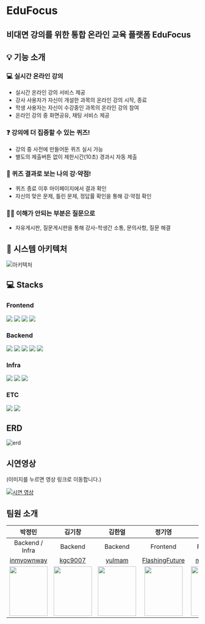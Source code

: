 # EduFocus
## 비대면 강의를 위한 통합 온라인 교육 플랫폼 EduFocus


## 💡 기능 소개
### 💻 실시간 온라인 강의
- 실시간 온라인 강의 서비스 제공
- 강사 사용자가 자신이 개설한 과목의 온라인 강의 시작, 종료
- 학생 사용자는 자신이 수강중인 과목의 온라인 강의 참여
- 온라인 강의 중 화면공유, 채팅 서비스 제공

### ❓ 강의에 더 집중할 수 있는 퀴즈!
- 강의 중 사전에 만들어둔 퀴즈 실시 가능
- 별도의 제출버튼 없이 제한시간(10초) 경과시 자동 제출

### 📑 퀴즈 결과로 보는 나의 강·약점!
- 퀴즈 종료 이후 마이페이지에서 결과 확인
- 자신의 맞은 문제, 틀린 문제, 정답률 확인을 통해 강·약점 확인

### 🙋‍♂️ 이해가 안되는 부분은 질문으로
- 자유게시판, 질문게시판을 통해 강사-학생간 소통, 문의사항, 질문 해결


## 📂 시스템 아키텍처
![아키텍처](https://github.com/user-attachments/assets/ffdfb6a7-9382-4351-a2af-2522befaddd9)

## 💻 Stacks

### Frontend
<img src="https://img.shields.io/badge/html5-E34F26?style=for-the-badge&logo=html5&logoColor=white">
<img src="https://img.shields.io/badge/css-1572B6?style=for-the-badge&logo=css3&logoColor=white">
<img src="https://img.shields.io/badge/javascript-F7DF1E?style=for-the-badge&logo=javascript&logoColor=black">
<img src="https://img.shields.io/badge/react-61DAFB?style=for-the-badge&logo=react&logoColor=black">


### Backend
<img src="https://img.shields.io/badge/java-007396?style=for-the-badge&logo=java&logoColor=white">
<img src="https://img.shields.io/badge/springboot-6DB33F?style=for-the-badge&logo=springboot&logoColor=white">
<img src="https://img.shields.io/badge/mysql-4479A1?style=for-the-badge&logo=mysql&logoColor=white">
<img src="https://img.shields.io/badge/rabbitMQ-FF6600?style=for-the-badge&logo=rabbitMQ&logoColor=white">
<img src="https://img.shields.io/badge/Redis-FF4438?style=for-the-badge&logo=Redis&logoColor=white">


### Infra
<img src="https://img.shields.io/badge/Docker-2496ED?style=for-the-badge&logo=Docker&logoColor=white">
<img src="https://img.shields.io/badge/Jenkins-D24939?style=for-the-badge&logo=Jenkins&logoColor=white">
<img src="https://img.shields.io/badge/AmazonEC2-FF9900?style=for-the-badge&logo=AmazonEC2&logoColor=white">


### ETC
<img src="https://img.shields.io/badge/git-F05032?style=for-the-badge&logo=git&logoColor=white">
<img src="https://img.shields.io/badge/GitLab-FC6D26?style=for-the-badge&logo=GitLab&logoColor=white">


## ERD
![erd](https://github.com/user-attachments/assets/a1abae6a-cccd-42e6-9eba-806100af9adb)

## 시연영상

(이미지를 누르면 영상 링크로 이동합니다.)

[![시연 영상](http://img.youtube.com/vi/BOYHzARg5zE/0.jpg)](https://www.youtube.com/watch?v=BOYHzARg5zE)

## 팀원 소개
|박정민|김기창|김한얼|정기영|조민우|조현수|
|:-------:|:-------:|:-------:|:-------:|:-------:|:-------:|
|Backend / Infra|Backend|Backend|Frontend|Frontend|Frontend / Infra|
|[inmyownway](https://github.com/inmyownway)|[kgc9007](https://github.com/kgc9007)|[yulmam](https://github.com/yulmam)|[FlashingFuture](https://github.com/FlashingFuture)|[mauercho](https://github.com/mauercho)|[jhynsoo](https://github.com/jhynsoo)|
|<img src = "https://avatars.githubusercontent.com/u/90558247?v=4" width ="100" height = "130">|<img src = "https://avatars.githubusercontent.com/u/156048545?v=4" width ="100" height = "130">|<img src = "https://avatars.githubusercontent.com/u/70622601?v=4" width ="100" height = "130">|<img src = "https://avatars.githubusercontent.com/u/148306893?v=4" width ="100" height = "130">|<img src = "https://avatars.githubusercontent.com/u/156387215?v=4" width ="100" height = "130">|<img src = "https://avatars.githubusercontent.com/u/38831776?v=4" width ="100" height = "130">|
